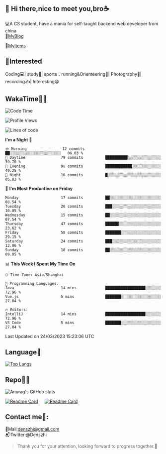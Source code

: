 👋 Hi there,nice to meet you,bro☕
---
💻A CS student, have a mania for self-taught backend web developer from china   
📌[MyBlog](https://github.com/HealUP/MyBlog)

📌[MyItems](https://healup.github.io/)

 <!-- waka-box start -->
 <!-- waka-box end -->
 
🧲**Interested**
--
Coding💻| study📖| sports：running&Orienteering🏃‍| Photography📸| recording✍️| Interesting😁

WakaTime👨‍💻
---
<!--START_SECTION:waka-->
![Code Time](http://img.shields.io/badge/Code%20Time-34%20mins-blue)

![Profile Views](http://img.shields.io/badge/Profile%20Views-546-blue)

![Lines of code](https://img.shields.io/badge/From%20Hello%20World%20I%27ve%20Written-142.8%20thousand%20lines%20of%20code-blue)

**I'm a Night 🦉** 

```text
🌞 Morning                12 commits          ██░░░░░░░░░░░░░░░░░░░░░░░   06.03 % 
🌆 Daytime                79 commits          ██████████░░░░░░░░░░░░░░░   39.70 % 
🌃 Evening                98 commits          ████████████░░░░░░░░░░░░░   49.25 % 
🌙 Night                  10 commits          █░░░░░░░░░░░░░░░░░░░░░░░░   05.03 % 
```
📅 **I'm Most Productive on Friday** 

```text
Monday                   17 commits          ██░░░░░░░░░░░░░░░░░░░░░░░   08.54 % 
Tuesday                  20 commits          ███░░░░░░░░░░░░░░░░░░░░░░   10.05 % 
Wednesday                15 commits          ██░░░░░░░░░░░░░░░░░░░░░░░   07.54 % 
Thursday                 47 commits          ██████░░░░░░░░░░░░░░░░░░░   23.62 % 
Friday                   58 commits          ███████░░░░░░░░░░░░░░░░░░   29.15 % 
Saturday                 24 commits          ███░░░░░░░░░░░░░░░░░░░░░░   12.06 % 
Sunday                   18 commits          ██░░░░░░░░░░░░░░░░░░░░░░░   09.05 % 
```


📊 **This Week I Spent My Time On** 

```text
🕑︎ Time Zone: Asia/Shanghai

💬 Programming Languages: 
Java                     14 mins             ██████████████████░░░░░░░   72.96 % 
Vue.js                   5 mins              ███████░░░░░░░░░░░░░░░░░░   27.04 % 

🔥 Editors: 
IntelliJ                 14 mins             ██████████████████░░░░░░░   72.96 % 
VS Code                  5 mins              ███████░░░░░░░░░░░░░░░░░░   27.04 % 
```


 Last Updated on 24/03/2023 15:23:06 UTC
<!--END_SECTION:waka-->

Language🚀
---
[![Top Langs](https://github-readme-stats.vercel.app/api/top-langs/?username=HealUP&layout=compact&hide_border=true)](https://github.com/HealUP)

Repo🧑‍💻
---
![Anurag's GitHub stats](https://github-readme-stats.vercel.app/api?username=HealUP&count_private=true&show_icons=true&theme=gruvbox&hide_border=true) 

[![Readme Card](https://github-readme-stats.vercel.app/api/pin/?username=HealUP&repo=InternetEy&theme=transparent)](https://github.com/anuraghazra/github-readme-stats) &emsp;
[![Readme Card](https://github-readme-stats.vercel.app/api/pin/?username=HealUP&repo=NowCoder-community&theme=transparent)](https://github.com/anuraghazra/github-readme-stats)


Contact me📱:
---
📮Mail:denszhi@gmail.com  
📬Twitter:@Denszhi  

> Thank you for your attention, looking forward to progress together.🎉
